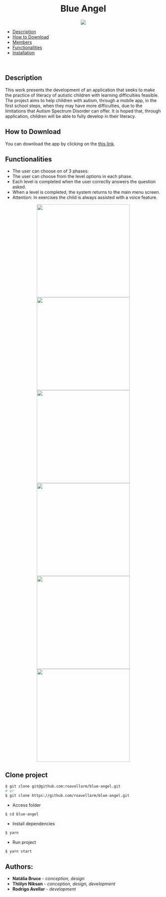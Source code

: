 <h1 align="center">Blue Angel</h1>

<p align="center">
  <img src="src/assets/icon.png" />
</p>

<ul>
  <li><a href="#description">Description</a></br></li>
  <li><a href="#How+to+Download">How to Download</a></br></li>
  <li><a href="#members">Members</a></br></li>
  <li><a href="#functionalities">Functionalities</a></br></li>
  <li><a href="#installation">Installation</a></br></li>
</ul>

<br />

## **Description**

This work presents the development of an application that seeks to make the practice of literacy of autistic children with learning difficulties feasible. The project aims to help children with autism, through a mobile app, in the first school steps, when they may have more difficulties, due to the limitations that Autism Spectrum Disorder can offer. It is hoped that, through application, children will be able to fully develop in their literacy.

## **How to Download**

You can download the app by clicking on the 
<a href="https://drive.google.com/file/d/16dTsSlY014ofuW-9J-gsUD2vFwFWCQEd/view?usp=drivesdk" target="_blank">this link</a>.


## **Functionalities**

- The user can choose on of 3 phases:
- The user can choose from the level options in each phase.
- Each level is completed when the user correctly answers the question asked.
- When a level is completed, the system returns to the main menu screen.
- Attention: In exercises the child is always assisted with a voice feature.


<p align="center">
  <img src="images/home.jpeg" width="300px" />
  <img src="images/levels.jpeg" width="300px" />
  <img src="images/home-letter.jpeg" width="300px" />
  <img src="images/into-letter1.jpeg" width="300px" />
  <img src="images/exercise-letter.jpeg" width="300px" />
  <img src="images/syllable-exercise.jpeg" width="300px" />
</p>

## **Clone project**

```BASH
$ git clone git@github.com:roavellarm/blue-angel.git
# or
$ git clone https://github.com/roavellarm/blue-angel.git
```

- Access folder

```BASH
$ cd blue-angel
```

- Install dependencies

```BASH
$ yarn
```

- Run project

```BASH
$ yarn start
```

## **Authors:**
- **Natália Bruce** - _conception, design_
- **Thiilyn Niksan** - _conception, design, development_
- **Rodrigo Avellar** - _development_